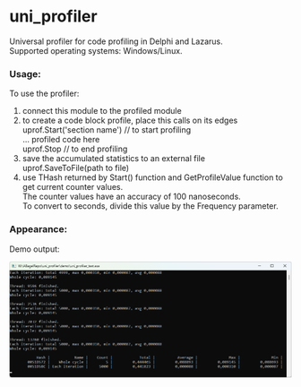 # uni_profiler
Universal profiler for code profiling in Delphi and Lazarus.  
Supported operating systems: Windows/Linux.

### Usage:

To use the profiler:  
1. connect this module to the profiled module  
2. to create a code block profile, place this calls on its edges  
      uprof.Start('section name') // to start profiling  
      ... profiled code here  
      uprof.Stop                  // to end profiling  
3. save the accumulated statistics to an external file  
      uprof.SaveToFile(path to file)  
4. use THash returned by Start() function and GetProfileValue function to get current counter values.  
   The counter values have an accuracy of 100 nanoseconds.  
   To convert to seconds, divide this value by the Frequency parameter.
   
### Appearance:

Demo output:

<img src="https://raw.githubusercontent.com/AlexanderBagel/uni_profiler/main/img/uni_profiler.png"/>   